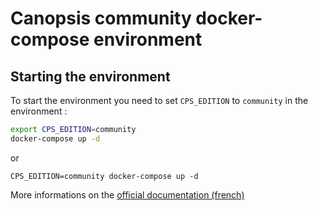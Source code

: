 # Canopsis community docker-compose environment

## Starting the environment

To start the environment you need to set `CPS_EDITION` to `community` in the
environment :
```bash
export CPS_EDITION=community
docker-compose up -d
```
or
```
CPS_EDITION=community docker-compose up -d
```

More informations on the [official documentation (french)](https://doc.canopsis.net/guide-administration/installation/installation-conteneurs/)
